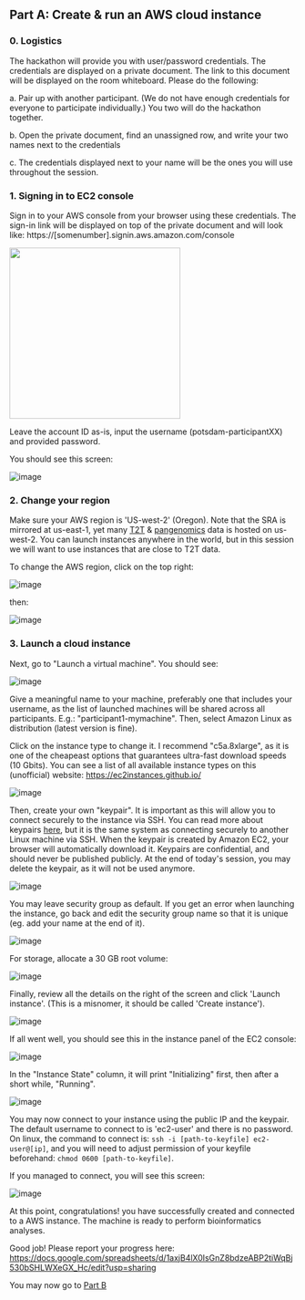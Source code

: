 ## Part A: Create & run an AWS cloud instance

### 0. Logistics

The hackathon will provide you with user/password credentials.
The credentials are displayed on a private document.
The link to this document will be displayed on the room whiteboard.
Please do the following:

a. Pair up with another participant. (We do not have enough credentials for everyone to participate individually.) You two will do the hackathon together.

b. Open the private document, find an unassigned row, and write your two names next to the credentials

c. The credentials displayed next to your name will be the ones you will use throughout the session.

### 1. Signing in to EC2 console

Sign in to your AWS console from your browser using these credentials.
The sign-in link will be displayed on top of the private document and will look like: https://[somenumber].signin.aws.amazon.com/console

<img src="https://user-images.githubusercontent.com/1218301/185639392-8e1aae31-4c34-4c13-b5d5-333c48b0f141.png" width=300>

Leave the account ID as-is, input the username (potsdam-participantXX) and provided password.

You should see this screen:

![image](https://user-images.githubusercontent.com/1218301/185641343-6be184ad-ef9d-4a48-b7e2-b6aa5640cd4c.png)

### 2. Change your region

Make sure your AWS region is 'US-west-2' (Oregon). Note that the SRA is mirrored at us-east-1, yet many [T2T](https://github.com/marbl/CHM13) & [pangenomics](https://github.com/human-pangenomics/HG002_Data_Freeze_v1.0) data is hosted on us-west-2. You can launch instances anywhere in the world, but in this session we will want to use instances that are close to T2T data.

To change the AWS region, click on the top right:

![image](https://user-images.githubusercontent.com/1218301/185642305-ca474650-c008-4b31-8ef3-ec9e8b4b8e19.png)

then:

![image](https://user-images.githubusercontent.com/1218301/188676607-f788a8f1-e2a1-447d-b64e-55791cb643f8.png)


### 3. Launch a cloud instance

Next, go to "Launch a virtual machine". You should see:

![image](https://user-images.githubusercontent.com/1218301/185641472-a3a1251a-9f03-4508-8f00-36422820656d.png)

Give a meaningful name to your machine, preferably one that includes your username, as the list of launched machines will be shared across all participants. E.g.: "participant1-mymachine". Then, select Amazon Linux as distribution (latest version is fine).

Click on the instance type to change it. I recommend "c5a.8xlarge", as it is one of the cheapeast options that guarantees ultra-fast download speeds (10 Gbits). You can see a list of all available instance types on this (unofficial) website: https://ec2instances.github.io/

![image](https://user-images.githubusercontent.com/1218301/189290418-40826bf2-779e-4525-9675-dc5c4525d73c.png)

Then, create your own "keypair". It is important as this will allow you to connect securely to the instance via SSH. You can read more about keypairs [here](https://docs.aws.amazon.com/AWSEC2/latest/UserGuide/ec2-key-pairs.html), but it is the same system as connecting securely to another Linux machine via SSH. When the keypair is created by Amazon EC2, your browser will automatically download it. Keypairs are confidential, and should never be published publicly. At the end of today's session, you may delete the keypair, as it will not be used anymore.

![image](https://user-images.githubusercontent.com/1218301/185644300-9eef49cf-0ed8-406f-b8fd-97cdf484a1b9.png)

You may leave security group as default. If you get an error when launching the instance, go back and edit the security group name so that it is unique (eg. add your name at the end of it).

![image](https://user-images.githubusercontent.com/1218301/185644401-8bb8460d-777d-47a1-b265-1c4d1b4bcfd4.png)

For storage, allocate a 30 GB root volume:

![image](https://user-images.githubusercontent.com/1218301/185644922-931504a4-f73c-48e7-9c10-dd09b62700f2.png)

Finally, review all the details on the right of the screen and click 'Launch instance'. (This is a misnomer, it should be called 'Create instance').

![image](https://user-images.githubusercontent.com/1218301/185645086-67cfe340-9463-4e5c-87f2-8e73a05ca9b0.png)

If all went well, you should see this in the instance panel of the EC2 console:

![image](https://user-images.githubusercontent.com/1218301/188714992-79e55a79-5f8d-4d55-87e5-e5f36fe6467c.png)

In the "Instance State" column, it will print "Initializing" first, then after a short while, "Running". 

![image](https://user-images.githubusercontent.com/1218301/188686662-b279a6a0-d342-4547-ba32-c28cd524fd7a.png)

You may now connect to your instance using the public IP and the keypair. The default username to connect to is 'ec2-user' and there is no password. On linux, the command to connect is:  ```ssh -i [path-to-keyfile] ec2-user@[ip]```, and you will need to adjust permission of your keyfile beforehand: ```chmod 0600 [path-to-keyfile]```.

If you managed to connect, you will see this screen:

![image](https://user-images.githubusercontent.com/1218301/185646720-adfd54b7-b126-4891-9c71-4b2d2bbb0f19.png)

At this point, congratulations! you have successfully created and connected to a AWS instance. The machine is ready to perform bioinformatics analyses.

Good job! Please report your progress here: https://docs.google.com/spreadsheets/d/1axjB4lX0IsGnZ8bdzeABP2tiWqBj530bSHLWXeGX_Hc/edit?usp=sharing

You may now go to [Part B](https://github.com/rchikhi/2022-pangenome-aws/blob/main/PartB.md)
